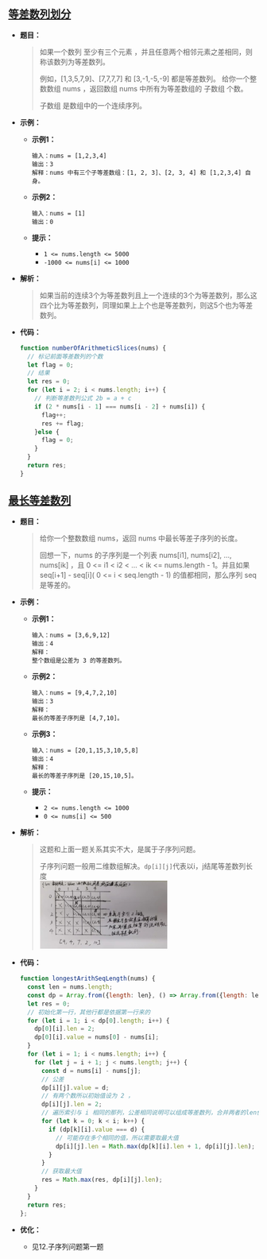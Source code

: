 ## [等差数列划分](https://leetcode.cn/problems/arithmetic-slices/)

* **题目：**

  >如果一个数列 至少有三个元素 ，并且任意两个相邻元素之差相同，则称该数列为等差数列。
  >
  >例如，[1,3,5,7,9]、[7,7,7,7] 和 [3,-1,-5,-9] 都是等差数列。
  >给你一个整数数组 nums ，返回数组 nums 中所有为等差数组的 子数组 个数。
  >
  >子数组 是数组中的一个连续序列。
  >

* **示例：**

  * **示例1：**

    ```
    输入：nums = [1,2,3,4]
    输出：3
    解释：nums 中有三个子等差数组：[1, 2, 3]、[2, 3, 4] 和 [1,2,3,4] 自身。
    ```

  * **示例2：**

    ```
    输入：nums = [1]
    输出：0
    ```

  * **提示：**

    * `1 <= nums.length <= 5000`
    * `-1000 <= nums[i] <= 1000`

* **解析：**

  >如果当前的连续3个为等差数列且上一个连续的3个为等差数列，那么这四个比为等差数列，同理如果上上个也是等差数列，则这5个也为等差数列。

* **代码：**

  ```js
  function numberOfArithmeticSlices(nums) {
    // 标记前面等差数列的个数
    let flag = 0;
    // 结果
    let res = 0;
    for (let i = 2; i < nums.length; i++) {
      // 判断等差数列公式 2b = a + c
      if (2 * nums[i - 1] === nums[i - 2] + nums[i]) {
        flag++;
        res += flag;
      }else {
        flag = 0;
      }
    }
    return res;
  }
  ```

  

## [最长等差数列](https://leetcode.cn/problems/longest-arithmetic-subsequence/)

* **题目：**

  >给你一个整数数组 nums，返回 nums 中最长等差子序列的长度。
  >
  >回想一下，nums 的子序列是一个列表 nums[i1], nums[i2], ..., nums[ik] ，且 0 <= i1 < i2 < ... < ik <= nums.length - 1。并且如果 seq[i+1] - seq[i]( 0 <= i < seq.length - 1) 的值都相同，那么序列 seq 是等差的。
  >

* **示例：**

  * **示例1：**

    ```
    输入：nums = [3,6,9,12]
    输出：4
    解释： 
    整个数组是公差为 3 的等差数列。
    ```

  * **示例2：**

    ```
    输入：nums = [9,4,7,2,10]
    输出：3
    解释：
    最长的等差子序列是 [4,7,10]。
    ```

  * **示例3：**

    ```
    输入：nums = [20,1,15,3,10,5,8]
    输出：4
    解释：
    最长的等差子序列是 [20,15,10,5]。
    ```

  * **提示：**

    * `2 <= nums.length <= 1000`
    * `0 <= nums[i] <= 500`

* **解析：**

  >这题和上面一题关系其实不大，是属于子序列问题。
  >
  >子序列问题一般用二维数组解决。`dp[i][j]`代表以i，j结尾等差数列长度<br><img src="11.等差数列系列.assets/image-20220725194857626.png" alt="image-20220725194857626" style="zoom: 25%;" />

* **代码：**

  ```js
  function longestArithSeqLength(nums) {
    const len = nums.length;
    const dp = Array.from({length: len}, () => Array.from({length: len}, () => ({len: 0, value: 0})));
    let res = 0;
    // 初始化第一行，其他行都是依据第一行来的
    for (let i = 1; i < dp[0].length; i++) {
      dp[0][i].len = 2;
      dp[0][i].value = nums[0] - nums[i];
    }
    for (let i = 1; i < nums.length; i++) {
      for (let j = i + 1; j < nums.length; j++) {
        const d = nums[i] - nums[j];
        // 公差
        dp[i][j].value = d;
        // 有两个数所以初始值设为 2 ，
        dp[i][j].len = 2;
        // 遍历索引与 i 相同的那列，公差相同说明可以组成等差数列，合并两者的len值
        for (let k = 0; k < i; k++) {
          if (dp[k][i].value === d) {
            // 可能存在多个相同的值，所以需要取最大值
            dp[i][j].len = Math.max(dp[k][i].len + 1, dp[i][j].len);
          }
        }
        // 获取最大值
        res = Math.max(res, dp[i][j].len);
      }
    }
    return res;
  };
  ```

* **优化：**

  * 见12.子序列问题第一题